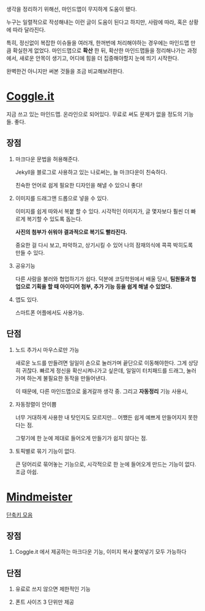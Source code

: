 
생각을 정리하기 위해선, 마인드맵이 무지하게 도움이 됐다.

누구는 일렬적으로 작성해내는 이런 글이 도움이 된다고 하지만,
사람에 따라, 혹은 상황에 따라 달라진다.

특히, 정신없이 복잡한 이슈들을 여러개, 한꺼번에 처리해야하는 경우에는
마인드맵 만큼 확실한게 없었다.
마인드맵으로 **확산** 한 뒤, 확산한 마인드맵들을 정리해나가는 과정에서, 새로운 안목이 생기고, 어디에 힘을 더 집중해야할지 눈에 띄기 시작한다.

완벽한건 아니지만 써본 것들을 조금 비교해보려한다.

# [Coggle.it](https://coggle.it)

지금 쓰고 있는 마인드맵.
온라인으로 되어있다.
무료로 써도 문제가 없을 정도의 기능들. 좋다.

## 장점

1. 마크다운 문법을 허용해준다.
    
    Jekyll을 블로그로 사용하고 있는 나로써는, 늘 마크다운이 친숙하다.
    
    친숙한 언어로 쉽게 필요한 디자인을 해낼 수 있으니 좋다!


2. 이미지를 드래그앤 드롭으로 넣을 수 있다.

    이미지를 쉽게 따와서 복붙 할 수 있다.
    시각적인 이미지가, 글 몇자보다 훨씬 더 빠르게 복기할 수 있도록 돕는다.

    **사진의 첨부가 쉬워야 결과적으로 복기도 빨라진다.**
    
    중요한 걸 다시 보고, 파악하고, 상기시킬 수 있어 나의 잠재의식에 콕콕 박히도록 만들 수 있다.
    
3. 공유기능

    다른 사람을 불러와 협업하기가 쉽다.
    덕분에 코딩학원에서 배울 당시, **팀원들과 협업으로 기획을 할 때 아이디어 첨부, 추가 기능 등을 쉽게 해낼 수 있었다.**

4. 앱도 있다.

    스마트폰 어플에서도 사용가능.
    

## 단점 

1. 노드 추가시 마우스로만 가능

    새로운 노드를 만들려면 일일이 손으로 눌러가며 끝단으로 이동해야한다.
    그게 상당히 귀찮다.
    빠르게 정신을 확산시켜나가고 싶은데, 일일이 터치패드를 드래그, 눌러가며 하는게 불필요한 동작을 만들어낸다.

    이 때문에, 다른 마인드맵으로 옮겨갈까 생각 중.
    그리고 **자동정리** 기능 사용시, 

2. 자동정렬이 안이쁨

    너무 거대하게 사용한 내 탓인지도 모르지만... 어쨌든 쉽게 예쁘게 만들어지지 못한다는 점.

    그렇기에 한 눈에 제대로 들어오게 만들기가 쉽지 않다는 점.

3. 토픽별로 묶기 기능이 없다.

    큰 덩어리로 묶어놓는 기능으로, 시각적으로 한 눈에 들어오게 만드는 기능이 없다.
    조금 아쉽.


# [Mindmeister](https://www.mindmeister.com/)

[단축키 모음](https://support.mindmeister.com/hc/en-us/articles/218568767-Key-shortcuts)

## 장점

1. Coggle.it 에서 제공하는 마크다운 기능, 이미지 복사 붙여넣기 모두 가능하다

## 단점

1. 유료로 쓰지 않으면 제한적인 기능

2. 폰트 사이즈 3 단위만 제공




